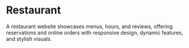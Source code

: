 # Restaurant
A restaurant website showcases menus, hours, and reviews, offering reservations and online orders with responsive design, dynamic features, and stylish visuals.

